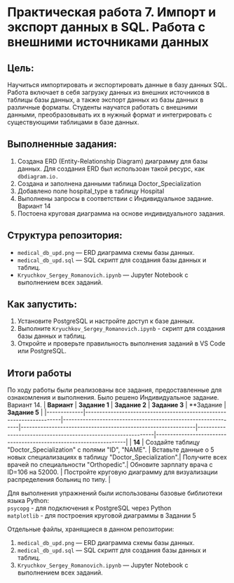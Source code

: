 # Практическая работа 7. Импорт и экспорт данных в SQL. Работа с внешними источниками данных

## Цель:
Научиться импортировать и экспортировать данные в базу данных SQL. Работа включает в себя загрузку данных из внешних источников в таблицы базы данных, а также экспорт данных из базы данных в различные форматы. Студенты научатся работать с внешними данными, преобразовывать их в нужный формат и интегрировать с существующими таблицами в базе данных.

## Выполненные задания:
1. Создана ERD (Entity-Relationship Diagram) диаграмму для базы данных. Для создания ERD был использоан такой ресурс, как `dbdiagram.io.`
2. Создана и заполнена данными таблица Doctor_Specialization
3. Добавлено поле hospital_type в таблицу Hospital
4. Выполнены запросы в соответствии с Индивидуальное задание. Вариант 14
5. Постоена круговая диаграмма на основе индивидуального задания.

## Структура репозитория:
- `medical_db_upd.png` — ERD диаграмма схемы базы данных.
- `medical_db_upd.sql` — SQL скрипт для создания базы данных и таблиц.
- `Kryuchkov_Sergey_Romanovich.ipynb` — Jupyter Notebook с выполнением всех заданий.

## Как запустить:
1. Установите PostgreSQL и настройте доступ к базе данных.
2. Выполните `Kryuchkov_Sergey_Romanovich.ipynb` - скрипт для создания базы данных и таблиц.
3. Откройте и проверьте правильность выполнения заданий в VS Code или PostgreSQL.

## Итоги работы
По ходу работы были реализованы все задания, предоставленные для ознакомления и выполнения.
Было решено Индивидуальное задание. Вариант 14.
| **Вариант** | **Задание 1** | **Задание 2**                                                | **Задание 3**                                                 | **Задание                                                | **Задание 5**                                                    |
|-------------|---------------------------------------------------------------------|--------------------------------------------------------------|--------------------------------------------------------------|--------------------------------------------------------------|-------------------------------------------------------------------|
| **14** | Создайте таблицу "Doctor_Specialization" с полями "ID", "NAME". | Вставьте данные о 5 новых специализациях в таблицу "Doctor_Specialization".| Получите всех врачей по специальности "Orthopedic".| Обновите зарплату врача с ID=106 на 52000. | Постройте круговую диаграмму для визуализации распределения больниц по типу. |

Для выполнения упражнений были использованы базовые библиотеки языка Python:<br> 
`psycopg` - для подключения к PostgreSQL через Python <br>
`matplotlib` - для построения круговой диаграммы в Задании 5

Отдельные файлы, хранящиеся в данном репозитории:
1. `medical_db_upd.png` — ERD диаграмма схемы базы данных.
2. `medical_db_upd.sql` — SQL скрипт для создания базы данных и таблиц.
3. `Kryuchkov_Sergey_Romanovich.ipynb` — Jupyter Notebook с выполнением всех заданий.


